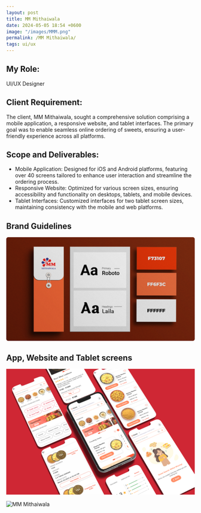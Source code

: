 ```yaml
---
layout: post
title: MM Mithaiwala
date: 2024-05-05 18:54 +0600
image: "/images/MMM.png"
permalink: /MM Mithaiwala/
tags: ui/ux
---
```


## My Role:

UI/UX Designer

## Client Requirement:

The client, MM Mithaiwala, sought a comprehensive solution comprising a mobile application, a responsive website, and tablet interfaces. The primary goal was to enable seamless online ordering of sweets, ensuring a user-friendly experience across all platforms.

## Scope and Deliverables:

 - Mobile Application: Designed for iOS and Android platforms, featuring over 40 screens tailored to enhance user interaction and streamline the ordering process.
 - Responsive Website: Optimized for various screen sizes, ensuring accessibility and functionality on desktops, tablets, and mobile devices.
 - Tablet Interfaces: Customized interfaces for two tablet screen sizes, maintaining consistency with the mobile and web platforms.

## Brand Guidelines

![MM Mithaiwala](../images/Brandg.png)

## App, Website and Tablet screens

![MM Mithaiwala](../images/MMAPP.png)

![MM Mithaiwala](../images/MMTAB.png)